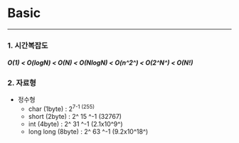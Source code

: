 # Basic
----
### 1. 시간복잡도
#####  O(1) < O(logN) < O(N) < O(NlogN) < O(n^2^) < O(2^N^) < O(N!)

### 2. 자료형
* 정수형
  * char        (1byte) : 2<sup>7-1  (255)
  * short       (2byte) : 2^ 15 ^-1 (32767)
  * int         (4byte) : 2^ 31 ^-1 (2.1x10^9^)
  * long long   (8byte) : 2^ 63 ^-1 (9.2x10^18^)
